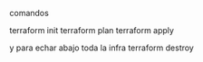 comandos

terraform init
terraform plan
terraform apply

y para echar abajo toda la infra
terraform destroy
